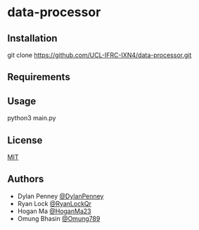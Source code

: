 # data-processor

## Installation

git clone https://github.com/UCL-IFRC-IXN4/data-processor.git

## Requirements

## Usage

python3 main.py

## License

[MIT](https://choosealicense.com/licenses/mit/)

## Authors

- Dylan Penney    [@DylanPenney](https://www.github.com/DylanPenney)
- Ryan Lock       [@RyanLockQr](https://github.com/RyanLockQr)
- Hogan Ma        [@HoganMa23](https://github.com/HoganMa23)
- Omung Bhasin    [@Omung789](https://github.com/omung789)
